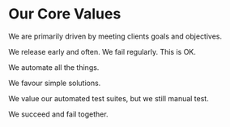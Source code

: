 Our Core Values
==========================




We are primarily driven by meeting clients goals and objectives.

We release early and often. We fail regularly. This is OK.

We automate all the things.

We favour simple solutions.

We value our automated test suites, but we still manual test.

We succeed and fail together.

